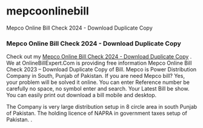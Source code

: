 # mepcoonlinebill
Mepco Online Bill Check 2024 - Download Duplicate Copy
### Mepco Online Bill Check 2024 - Download Duplicate Copy
Check out my [Mepco Online Bill Check 2024 - Download Duplicate Copy](https://onlinebillexpert.com) . We at OnlineBillExpert.Com is providing free information Mepco Online Bill Check 2023 – Download Duplicate Copy of Bill. Mepco is Power Distribution Company in South, Punjab of Pakistan. If you are need Mepco bill? Yes, your problem will be solved it online. You can enter Reference number be carefully no space, no symbol enter and search. Your Latest Bill be show. You can easily print out download a bill mobile and desktop.

The Company is very large distribution setup in 8 circle area in south Punjab of Pakistan. The holding licence of NAPRA in government taxes setup of Pakistan. .

